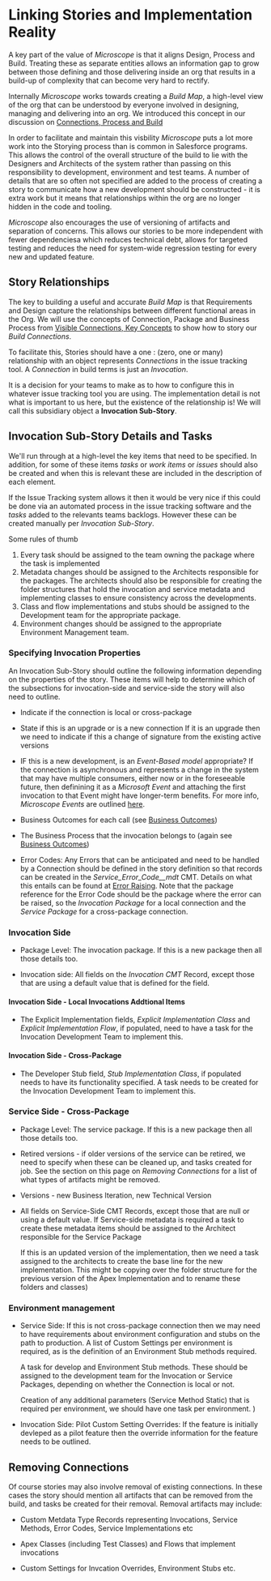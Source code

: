 
# Linking Stories and Implementation Reality

A key part of the value of *Microscope*
 is that it aligns Design, Process and Build. Treating these as separate entities allows an information gap to grow between those defining and those delivering inside an org that results in a build-up of complexity that can become very hard to rectify. 
 
 Internally *Microscope* works towards creating a *Build Map*, a high-level view of the org that can be understood by everyone involved in designing, managing and delivering into an org. We introduced this concept in our discussion on [Connections, Process and Build](../solution/ConnectionsProcessBuild.md)

In order to facilitate and maintain this visbility *Microscope* puts a lot more work into the Storying process than is common in Salesforce programs. This allows the control of the overall structure of the build to lie with the Designers and Architects of the system rather than passing on this responsibility to development, environment and test teams. A number of details that are so often not specified are added to the process of creating a story to communicate how a new development should be constructed - it is extra work but it means that relationships within the org are no longer hidden in the code and tooling.

*Microscope* also encourages the use of versioning of artifacts and separation of concerns. This allows our stories to be more independent with fewer dependenciesa which reduces technical debt, allows for targeted testing and reduces the need for system-wide regression testing for every new and updated feature.



## Story Relationships

The key to building a useful and accurate *Build Map* is that Requirements and Design capture the relationships between different functional areas in the Org. We will use the concepts of Connection, Package and Business Process from [Visible Connections, Key Concepts](../solution/VisibleConnections.md) to show how to story our *Build Connections*.


To facilitate this, 
Stories should have a one : (zero, one or many) relationship with an object represents *Connections* in the issue tracking tool. A *Connection* in build terms is just an *Invocation*.

It is a decision for your teams to make as to how to configure this in whatever issue tracking tool you are using. The implementation detail is not what is important to us here, but the existence of the relationship is! We will call this subsidiary object a **Invocation Sub-Story**.



## Invocation Sub-Story Details and Tasks

We'll run through at a high-level the key items that need to be specified. 
In addition, for some of these items *tasks* or *work items* or *issues* should also be created and when this is relevant these are included in the description of each element. 

If the Issue Tracking system allows it then it would be very nice if this could be done via an automated process in the issue tracking software and the *tasks* added to the relevants teams backlogs. However these can be created manually per *Invocation Sub-Story*.

Some rules of thumb

1. Every task should be assigned to the team owning the package where the task is implemented 
2. Metadata changes should be assigned to the Architects responsible for the packages. The architects should also be responsible for creating the folder structures that hold the invocation and service metadata and implementing classes to ensure consistency across the developments.
3. Class and flow implementations and stubs should be assigned to the Development team for the appropriate package. 
4. Environment changes should be assigned to the appropriate Environment Management team. 


### Specifying Invocation Properties

An Invocation Sub-Story should outline the following information depending on the properties of the story. These items will help to determine which of the subsections for invocation-side and service-side the story will also need to outline.

- Indicate if the connection is local or cross-package

- State if this is an upgrade or is a new connection
If it is an upgrade then we need to indicate if this a change of signature from the existing active versions

- IF this is a new development, is an *Event-Based model* appropriate? If the connection is asynchronous and represents a change in the system that may have multiple consumers, either now or in the foreseeable future, then definining it as a *Microsoft Event* and attaching the first invocation to that Event might have longer-term benefits. For more info, *Microscope Events* are outlined [here](../use-cases/Events.md).  

- Business Outcomes for each call (see [Business Outcomes](../getting-started/BusinessOutcomes.md))

- The Business Process that the invocation belongs to (again see [Business Outcomes](../getting-started/BusinessOutcomes.md))

- Error Codes: Any Errors that can be anticipated and need to be handled by a Connection should be defined in the story definition so that records can be created in the *Service_Error_Code__mdt* CMT. Details on what this entails can be found at [Error Raising](../getting-started/ErrorRaising.md). Note that the package reference for the Error Code should be the package where the error can be raised, so the *Invocation Package* for a local connection and the *Service Package* for a cross-package connection.


### Invocation Side

- Package Level: The invocation package. If this is a new package then all those details too.

- Invocation side: All fields on the *Invocation CMT* Record, except those that are using a default value that is defined for the field. 



#### Invocation Side - Local Invocations Addtional Items

- The Explicit Implementation fields, *Explicit Implementation Class* and *Explicit Implementation Flow*, if populated, need to have a task for the Invocation Development Team to implement this.


#### Invocation Side - Cross-Package 

- The Developer Stub field, *Stub Implementation Class*, if populated needs to have its functionality specified. A task needs to be created for the Invocation Development Team to implement this.


### Service Side - Cross-Package 

- Package Level: The service package. If this is a new package then all those details too.

- Retired versions - if older versions of the service can be retired, we need to specify when these can be cleaned up, and tasks created for job. See the section on this page on *Removing Connections* for a list of what types of artifacts might be removed.

- Versions - new Business Iteration, new Technical Version

- All fields on Service-Side CMT Records, except those that are null or using a default value. If Service-side metadata is required a task to create these metadata items should be assigned to the Architect responsible for the Service Package
    
    If this is an updated version of the implementation, then we need a task assigned to the architects to create the base line for the new implementation. This might be copying over the folder structure for the previous version of the Apex Implementation and to rename these folders and classes)

###  Environment management

- Service Side: If this is not cross-package connection then we may need to have requirements about environment configuration and stubs on the path to production. A list of Custom Settings per environment is required, as is the definition of an Environment Stub methods required. 
    
    A task for develop and Environment Stub methods. These should be assigned to the development team for the Invocation or Service Packages, depending on whether the Connection is local or not.

    Creation of any additional parameters (Service Method Static) that is required per environment, we should have one task per environment.
)

- Invocation Side: Pilot Custom Setting Overrides: If the feature is initially devleped as a pilot feature then the override information for the feature needs to be outlined.

## Removing Connections

Of course stories may also involve removal of existing connections. In these cases the story should mention all artifacts that can be removed from the build, and tasks be created for their removal. Removal artifacts may include:

- Custom Metdata Type Records representing Invocations, Service Methods, Error Codes, Service Implementations etc

- Apex Classes (including Test Classes) and Flows that implement invocations

- Custom Settings for Invcation Overrides, Environment Stubs etc.


